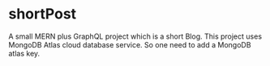 # shortPost
A small MERN plus GraphQL project which is a short Blog.
This project uses MongoDB Atlas cloud database service. So one need to add a MongoDB atlas key.
